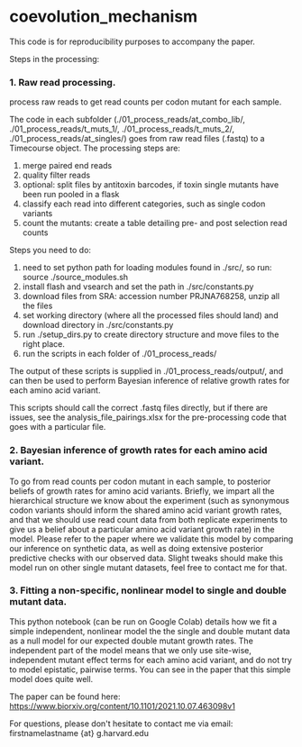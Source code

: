 # coevolution_mechanism

This code is for reproducibility purposes to accompany the paper. 

Steps in the processing:

### 1. Raw read processing. 
process raw reads to get read counts per codon mutant for each sample. 

The code in each subfolder (./01_process_reads/at_combo_lib/, ./01_process_reads/t_muts_1/, ./01_process_reads/t_muts_2/, ./01_process_reads/at_singles/) goes from raw read files (.fastq) to a Timecourse object.
The processing steps are:
1) merge paired end reads
2) quality filter reads
3) optional: split files by antitoxin barcodes, if toxin single mutants have been run pooled in a flask
4) classify each read into different categories, such as single codon variants
5) count the mutants: create a table detailing pre- and post selection read counts

Steps you need to do:
1) need to set python path for loading modules found in ./src/, so run: source ./source_modules.sh
2) install flash and vsearch and set the path in ./src/constants.py
3) download files from SRA: accession number PRJNA768258, unzip all the files
4) set working directory (where all the processed files should land) and download directory in ./src/constants.py
5) run ./setup_dirs.py to create directory structure and move files to the right place.
6) run the scripts in each folder of ./01_process_reads/

The output of these scripts is supplied in ./01_process_reads/output/, and can then be used to perform Bayesian inference of relative growth rates for each amino acid variant.

This scripts should call the correct .fastq files directly, but if there are issues, see the analysis_file_pairings.xlsx for the pre-processing code that goes with a particular file.


### 2. Bayesian inference of growth rates for each amino acid variant.
To go from read counts per codon mutant in each sample, to posterior beliefs of growth rates for amino acid variants.
Briefly, we impart all the hierarchical structure we know about the experiment (such as synonymous codon variants should inform the shared amino acid variant growth rates, and that we should use read count data from both replicate experiments to give us a belief about a particular amino acid variant growth rate) in the model.
Please refer to the paper where we validate this model by comparing our inference on synthetic data, as well as doing extensive posterior predictive checks with our observed data.
Slight tweaks should make this model run on other single mutant datasets, feel free to contact me for that.

### 3. Fitting a non-specific, nonlinear model to single and double mutant data. 
This python notebook (can be run on Google Colab) details how we fit a simple independent, nonlinear model the the single and double mutant data as a null model for our expected double mutant growth rates.
The independent part of the model means that we only use site-wise, independent mutant effect terms for each amino acid variant, and do not try to model epistatic, pairwise terms. You can see in the paper that this simple model does quite well.

The paper can be found here: https://www.biorxiv.org/content/10.1101/2021.10.07.463098v1

For questions, please don't hesitate to contact me via email: firstnamelastname {at} g.harvard.edu
